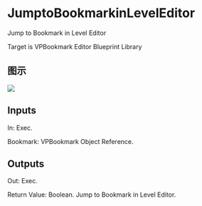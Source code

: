# JumptoBookmarkinLevelEditor

Jump to Bookmark in Level Editor

Target is VPBookmark Editor Blueprint Library

## 图示

![]($-20221218-18121248.png)

## Inputs

In: Exec.

Bookmark: VPBookmark Object Reference.  

## Outputs

Out: Exec.

Return Value: Boolean. Jump to Bookmark in Level Editor.

